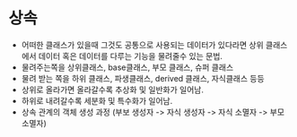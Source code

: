 # 상속
- 어떠한 클래스가 있을때 그것도 공통으로 사용되는 데이터가 있다라면 상위 클래스에서 데이터 혹은 데이터를 다루는 기능을 물려줄수 있는 문법. 
- 물려주는쪽을 상위클래스, base클래스, 부모 클래스, 슈퍼 클래스
- 물려 받는 쪽을 하위 클래스, 파생클래스, derived 클래스, 자식클래스 등등
- 상위로 올라가면 올라갈수록 추상화 및 일반화가 일어남.
- 하위로 내려갈수록 세분화 및 특수화가 일어남.
- 상속 관계의 객체 생성 과정 (부보 생성자 -> 자식 생성자 -> 자식 소멸자 -> 부모 소멸자)
